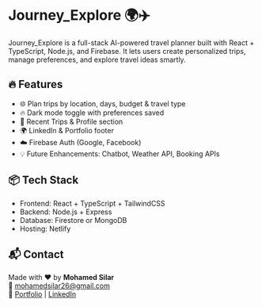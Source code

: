 # Journey_Explore 🌍✈️

Journey_Explore is a full-stack AI-powered travel planner built with React + TypeScript, Node.js, and Firebase. It lets users create personalized trips, manage preferences, and explore travel ideas smartly.

## 🔥 Features
- 🌐 Plan trips by location, days, budget & travel type
- 🔥 Dark mode toggle with preferences saved
- 💾 Recent Trips & Profile section
- 🌍 LinkedIn & Portfolio footer
- ☁️ Firebase Auth (Google, Facebook)
- 💡 Future Enhancements: Chatbot, Weather API, Booking APIs

## 📦 Tech Stack
- Frontend: React + TypeScript + TailwindCSS
- Backend: Node.js + Express
- Database: Firestore or MongoDB
- Hosting: Netlify

## 📬 Contact
Made with ❤️ by **Mohamed Silar**  
📧 mohamedsilar26@gmail.com  
🔗 [Portfolio](https://silar.netlify.app) | [LinkedIn](https://www.linkedin.com/in/mohamed-silar-374a09284/)
